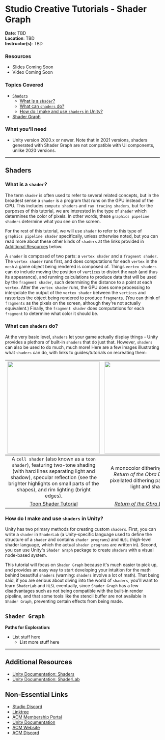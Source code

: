 # Studio Creative Tutorials - Shader Graph
 
**Date**: TBD<br>
**Location**: TBD<br>
**Instructor(s)**: TBD
 
### Resources
* Slides Coming Soon
* Video Coming Soon
 
### Topics Covered
* [`Shaders`](#shaders)
  * [What is a `shader`?](#what-is-a-shader)
  * [What can `shaders` do?](#what-can-shaders-do)
  * [How do I make and use `shaders` in Unity?](#how-do-i-make-and-use-shaders-in-unity)
* [Shader Graph](#shader-graph)
 
### What you'll need
* Unity version 2020.x or newer. Note that in 2021 versions, shaders generated with Shader Graph are not compatible with UI components, unlike 2020 versions.

---

## Shaders
### What is a `shader`?
The term `shader` is often used to refer to several related concepts, but in the broadest sense a `shader` is a program that runs on the GPU instead of the CPU. This includes `compute shaders` and `ray tracing shaders`, but for the purposes of this tutorial, we are interested in the type of `shader` which determines the color of pixels. In other words, these `graphics pipeline shaders` determine what you see on the screen.

For the rest of this tutorial, we will use `shader` to refer to this type of `graphics pipeline shader` specifically, unless otherwise noted, but you can read more about these other kinds of `shaders` at the links provided in [Additional Resources](#additional-resources) below.

A `shader` is composed of two parts: a `vertex shader` and a `fragment shader`. The `vertex shader` runs first, and does computations for each `vertex` in the `mesh` a game object being rendered is composed of. Things `vertex shaders` can do include moving the position of `vertices` to distort the `mesh` (and thus its appearance), and running calculations to produce data that will be used by the `fragment shader`, such determining the distance to a point at each `vertex`. After the `vertex shader` runs, the GPU does some processing to interpolate the output of the `vertex shader` between the `vertices` and rasterizes the object being rendered to produce `fragments`. (You can think of `fragments` as the pixels on the screen, although they're not actually equivalent.) Finally, the `fragment shader` does computations for each `fragment` to determine what color it should be.

### What can `shaders` do?
At the very basic level, `shaders` let your game actually display things - Unity provides a plethora of built-in `shaders` that do just that. However, `shaders` can also be used to do much, much more! Here are a few images illustrating what `shaders` can do, with links to guides/tutorials on recreating them:

| <img src="https://i1.wp.com/cghow.com/wp-content/uploads/2019/02/ToonShaderAnimation.gif" width=300/> | <img src="http://3909.co/dev/od/img/Dither2-CameraSphere2.gif" width="300"/> | <img src="https://images.squarespace-cdn.com/content/v1/5a724d26a8b2b04c5d34119e/1534964689364-56OGVPAS5EIT8KHPJ7I6/grass2.gif" width="300"/> |
| :-: | :-: | :-: |
| A `cell shader` (also known as a `toon shader`), featuring two-tone shading (with hard lines separating light and shadow), specular reflection (see the brighter highlights on small parts of the shapes), and rim lighting (bright edges). | A monocolor dithering `shader` from *Return of the Obra Dinn*, using a pixellated dithering pattern to show light and shadow. | A `vertex shader` simulating grass blowing in the wind, achieved by animating the position of vertices based on world position and local y position. |
| [Toon Shader Tutorial](https://roystan.net/articles/toon-shader.html) | [*Return of the Obra Dinn* Devlog](https://forums.tigsource.com/index.php?topic=40832.msg1363742#msg1363742) | [Waving Grass Tutorial](https://lindenreidblog.com/2018/01/07/waving-grass-shader-in-unity/) |

### How do I make and use `shaders` in Unity?
Unity has two primary methods for creating custom `shaders`. First, you can write a `shader` in `ShaderLab` (a Unity-specific language used to define the structure of a `shader` and contains `shader programs`) and `HLSL` (high-level shader language, which the actual `shader programs` are written in). Second, you can use Unity's `Shader Graph` package to create `shaders` with a visual node-based system.

This tutorial will focus on `Shader Graph` because it's much easier to pick up, and provides an easy way to start developing your intuition for the math behind beautiful `shaders` (warning: `shaders` involve a lot of math). That being said, if you are serious about diving into the world of `shaders`, you'll want to learn `ShaderLab` and `HLSL` eventually, since `Shader Graph` has a few disadvantages such as not being compatible with the built-in render pipeline, and that some tools like the stencil buffer are not available in `Shader Graph`, preventing certain effects from being made.

## `Shader Graph`

**Paths for Exploration:**
* List stuff here
  * List more stuff here

---
## Additional Resources
* [Unity Documentation: Shaders](https://docs.unity3d.com/Manual/Shaders.html)
* [Unity Documentation: ShaderLab](https://docs.unity3d.com/Manual/SL-Reference.html)

## Non-Essential Links
- [Studio Discord](https://discord.com/invite/bBk2Mcw)
- [Linktree](https://linktr.ee/acmstudio)
- [ACM Membership Portal](https://members.uclaacm.com/)
- [Unity Documentation](https://docs.unity3d.com/Manual/index.html)
- [ACM Website](https://www.uclaacm.com/)
- [ACM Discord](https://discord.com/invite/eWmzKsY)
